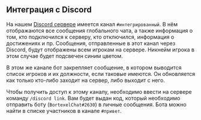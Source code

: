 ## Интеграция с Discord
На нашем [Discord сервере](%discord_server%) имеется канал `#интегрированный`. В нём отображаются все
сообщения глобального чата, а также информация о том, кто подключился к серверу, кто отключился, информация о достижениях и пр. Сообщения, отправленные в этот канал через Discord, будут отображены всем игрокам на сервере. Никнейм игрока в этом случае будет подсвечен синим цветом.  

В этом же канале бот закрепляет сообщение, в котором выводится список игроков и их должности, если таковые имеются. Он обновляется как только кто-либо заходит на сервер, либо выходит с него.  

Чтобы получить доступ к этому каналу, необходимо ввести на сервере команду `/discord link`. Вам будет выдан код, который необходимо отправить боту (`BortexelChat#2630`) в личные сообщения. Бота можно найти в списке участников в канале `#привет`.  